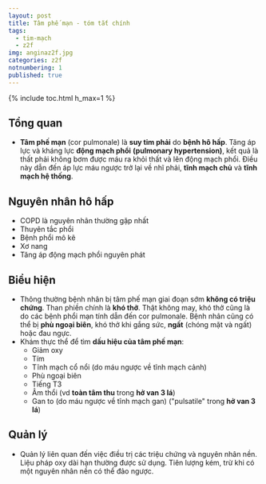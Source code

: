 ```yaml
---
layout: post
title: Tâm phế mạn - tóm tắt chính
tags:
  - tim-mạch
  - z2f
img: anginaz2f.jpg
categories: z2f
notnumbering: 1
published: true
---
```


{% include toc.html h_max=1 %} 

## Tổng quan
- **Tâm phế mạn** (cor pulmonale) là **suy tim phải** do **bệnh hô hấp**. Tăng áp lực và kháng lực **động mạch phổi** **(pulmonary hypertension)**, kết quả là thất phải không bơm được máu ra khỏi thất và lên động mạch phổi. Điều này dẫn đến áp lực máu ngược trở lại về nhĩ phải, **tĩnh mạch chủ** và **tĩnh mạch hệ thống**.

## Nguyên nhân hô hấp
- COPD là nguyên nhân thường gặp nhất
- Thuyên tắc phổi
- Bệnh phổi mô kẽ
- Xơ nang
- Tăng áp động mạch phổi nguyên phát

## Biểu hiện
- Thông thường bệnh nhân bị tâm phế mạn giai đoạn sớm **không có triệu chứng**. Than phiền chính là **khó thở**. Thật không may, khó thở cũng là do các bệnh phổi mạn tính dẫn đến cor pulmonale. Bệnh nhân cũng có thể bị **phù ngoại biên**, khó thở khi gắng sức, **ngất** (chóng mặt và ngất) hoặc đau ngực.
- Khám thực thể để tìm **dấu hiệu của tâm phế mạn**:
	- Giảm oxy
	- Tím
	- Tĩnh mạch cổ nổi (do máu ngược về tĩnh mạch cảnh)
	- Phù ngoại biên
	- Tiếng T3
	- Âm thổi (vd **toàn tâm thu** trong **hở van 3 lá**) 
	- Gan to (do máu ngược về tĩnh mạch gan) ("pulsatile" trong **hở van 3 lá**)

## Quản lý
- Quản lý liên quan đến việc điều trị các triệu chứng và nguyên nhân nền. Liệu pháp oxy dài hạn thường được sử dụng. Tiên lượng kém, trừ khi có một nguyên nhân nền có thể đảo ngược.